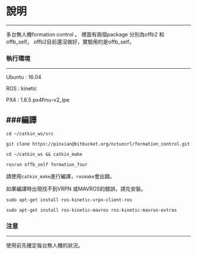 # 說明 
----------
多台無人機formation control 。 
裡面有兩個package 分別為offb2 和 offb_self。
offb2目前還沒做好，實驗用的是offb_self。

### 執行環境 
----------
Ubuntu : 16.04

ROS : kinetic 

PX4 : 1.6.5  px4fmu-v2_lpe 

###編譯
----------
```
cd ~/catkin_ws/src

git clone https://pinxian@bitbucket.org/nctuncrl/formation_control.git

cd ~/catkin_ws && catkin_make

rosrun offb_self formation_four
```
請使用`catkin_make`進行編譯，`rosmake`會出錯。

如果編譯時出現找不到VRPN 或MAVROS的錯誤，請先安裝。
```
sudo apt-get install ros-kinetic-vrpn-client-ros

sudo apt-get install ros-kinetic-mavros ros-kinetic-mavros-extras
```

### 注意 
----------

使用前先確定每台無人機的狀況。
